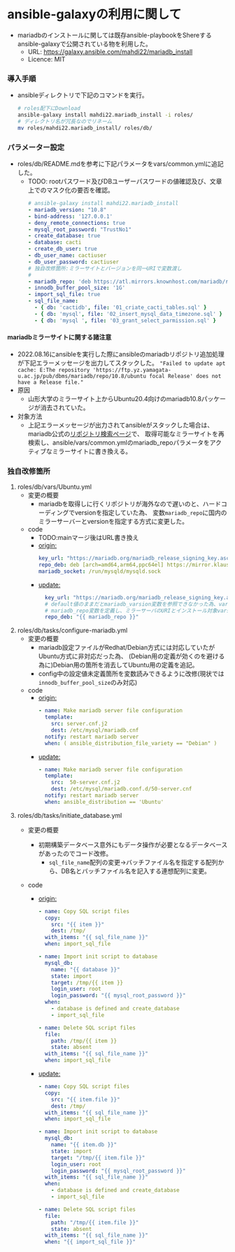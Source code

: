 # ansible-galaxyの利用に関して

- mariadbのインストールに関しては既存ansible-playbookをShereするansible-galaxyで公開されている物を利用した。
  - URL: https://galaxy.ansible.com/mahdi22/mariadb_install
  - Licence: MIT

### 導入手順
- ansibleディレクトリで下記のコマンドを実行。
    ```bash
    # roles配下にDownload
    ansible-galaxy install mahdi22.mariadb_install -i roles/
    # ディレクトリ名が冗長なのでリネーム
    mv roles/mahdi22.mariadb_install/ roles/db/
    ```
### パラメーター設定
- roles/db/README.mdを参考に下記パラメータをvars/common.ymlに追記した。
  - TODO: rootパスワード及びDBユーザーパスワードの値確認及び、文章上でのマスク化の要否を確認。
    ```yaml
    # ansible-galaxy install mahdi22.mariadb_install
    - mariadb_version: "10.8"
    - bind-address: '127.0.0.1'
    - deny_remote_connections: true
    - mysql_root_password: "TrustNo1"
    - create_database: true
    - database: cacti
    - create_db_user: true
    - db_user_name: cactiuser
    - db_user_password: cactiuser
    # 独自改修箇所:ミラーサイトとバージョンを同一URIで変数渡し
    #
    - mariadb_repo: 'deb https://atl.mirrors.knownhost.com/mariadb/repo/10.8/ubuntu'
    - innodb_buffer_pool_size: '1G'
    - import_sql_file: true
    - sql_file_name:
      - { db: 'cactidb', file: '01_criate_cacti_tables.sql' }
      - { db: 'mysql', file: '02_insert_mysql_data_timezone.sql' }
      - { db: 'mysql ', file: '03_grant_select_parmission.sql' }

    ```
#### mariadbミラーサイトに関する諸注意
- 2022.08.16にansibleを実行した際にansibleのmariadbリポジトリ追加処理が下記エラーメッセージを出力してスタックした。
  `"Failed to update apt cache: E:The repository 'https://ftp.yz.yamagata-u.ac.jp/pub/dbms/mariadb/repo/10.8/ubuntu focal Release' does not have a Release file."`
- 原因
  - 山形大学のミラーサイト上からUbuntu20.4向けのmariadb10.8パッケージが消去されていた。
- 対象方法
  - 上記エラーメッセージが出力されてansibleがスタックした場合は、mariadb公式の[リポジトリ検索ページ](https://mariadb.org/download/?t=repo-config&d=20.04+%22focal%22&v=10.8&r_m=knownhost)で、
    取得可能なミラーサイトを再検索し、ansible/vars/common.ymlのmariadb_repoパラメータをアクティブなミラーサイトに書き換える。

### 独自改修箇所
1. roles/db/vars/Ubuntu.yml
    - 変更の概要
      - mariadbを取得しに行くリポジトリが海外なので遅いのと、ハードコーディングでversionを指定していた為、
        変数`mariadb_repo`に国内のミラーサーバーとversionを指定する方式に変更した。
    - code
      - TODO:mainマージ後はURL書き換え
      - [origin:](https://github.com/mahdi22/ansible-mariadb-install/blob/master/vars/Ubuntu.yml)
        ```yaml
        key_url: "https://mariadb.org/mariadb_release_signing_key.asc"
        repo_deb: deb [arch=amd64,arm64,ppc64el] https://mirror.klaus-uwe.me/mariadb/repo/10.4/ubuntu
        mariadb_socket: /run/mysqld/mysqld.sock
        ```
      - [update:](https://github.com/akihiro-o2k/cacti-enviroment/blob/develop/ansible/roles/db/vars/Ubuntu.yml)
        ```yaml
          key_url: "https://mariadb.org/mariadb_release_signing_key.asc"
          # default値のままだとmariadb_varsion変数を参照できなかった為、var/common.yml内部で
          # mariadb_repo変数を定義し、ミラーサーバのURIとインストール対象varsionを定義。
          repo_deb: "{{ mariadb_repo }}"
          ```
1. roles/db/tasks/configure-mariadb.yml
    - 変更の概要
      - mariadb設定ファイルがRedhat/Debian方式には対応していたがUbuntu方式に非対応だった為、
        (Debian用の定義が効くのを避ける為に)Debian用の箇所を消去してUbuntu用の定義を追記。
      - config中の設定値未定義箇所を変数読みできるように改修(現状では`innodb_buffer_pool_size`のみ対応)
    - code
      - [origin:](https://github.com/mahdi22/ansible-mariadb-install/blob/master/tasks/configure-mariadb.yml)
        ```yaml
        - name: Make mariadb server file configuration
          template:
            src: server.cnf.j2
            dest: /etc/mysql/mariadb.cnf
          notify: restart mariadb server
          when: ( ansible_distribution_file_variety == "Debian" )
        ```
      - [update:](https://github.com/akihiro-o2k/cacti-enviroment/blob/develop/ansible/roles/db/tasks/configure-mariadb.yml)
        ```yaml
        - name: Make mariadb server file configuration
          template:
            src:  50-server.cnf.j2
            dest: /etc/mysql/mariadb.conf.d/50-server.cnf
          notify: restart mariadb server
          when: ansible_distribution == 'Ubuntu'
        ```
1. roles/db/tasks/initiate_database.yml
    - 変更の概要
      - 初期構築データベース意外にもデータ操作が必要となるデータベースがあったのでコード改修。
        - `sql_file_name`配列の変更->バッチファイル名を指定する配列から、DB名とバッチファイル名を記入する連想配列に変更。

    - code
      - [origin:](https://github.com/mahdi22/ansible-mariadb-install/blob/master/tasks/initiate_database.yml)
        ```yaml
        - name: Copy SQL script files
          copy:
            src: "{{ item }}"
            dest: /tmp/
          with_items: "{{ sql_file_name }}"
          when: import_sql_file
        
        - name: Import init script to database
          mysql_db:
            name: "{{ database }}"
            state: import
            target: /tmp/{{ item }}
            login_user: root
            login_password: "{{ mysql_root_password }}"
          when: 
            - database is defined and create_database
            - import_sql_file
        
        - name: Delete SQL script files
          file:
            path: /tmp/{{ item }}
            state: absent
          with_items: "{{ sql_file_name }}"
          when: import_sql_file
        ```
      - [update:](https://github.com/akihiro-o2k/cacti-enviroment/blob/develop/ansible/roles/db/tasks/initiate_database.yml)
        ```yaml
        - name: Copy SQL script files
          copy:
            src: "{{ item.file }}"
            dest: /tmp/
          with_items: "{{ sql_file_name }}"
          when: import_sql_file
        
        - name: Import init script to database
          mysql_db:
            name: "{{ item.db }}"
            state: import
            target: "/tmp/{{ item.file }}"
            login_user: root
            login_password: "{{ mysql_root_password }}"
          with_items: "{{ sql_file_name }}"
          when: 
            - database is defined and create_database
            - import_sql_file
        
        - name: Delete SQL script files
          file:
            path: "/tmp/{{ item.file }}"
            state: absent
          with_items: "{{ sql_file_name }}"
          when: "{{ import_sql_file }}"
        ```
